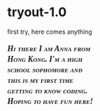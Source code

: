 # tryout-1.0
first try, here comes anything
<p style="font:italic small-caps bold 18px/24px Garamond, Georgia, Times, Serif;width:200px;">Hi there I am Anna from Hong Kong. I'm a high school sophomore and this is my first time getting to know coding. Hoping to have fun here!</p>


